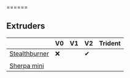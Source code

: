 



======

Extruders
------

|   | V0 | V1 | V2 | Trident |
|---|---|---|---|---|
| [Stealthburner](Stealthburner.md) | ❌ |   | ✔ |   |
|   |   |   |   |   |
| [Sherpa mini](https://github.com/Annex-Engineering/Sherpa_Mini-Extruder/tree/master) |   |   |   |   |
